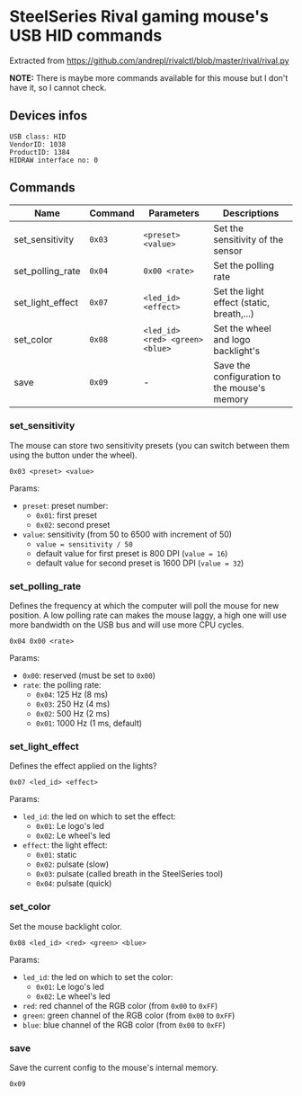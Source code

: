 # SteelSeries Rival gaming mouse's USB HID commands

Extracted from https://github.com/andrepl/rivalctl/blob/master/rival/rival.py

__NOTE:__ There is maybe more commands available for this mouse but I don't
have it, so I cannot check.


## Devices infos

    USB class: HID
    VendorID: 1038
    ProductID: 1384
    HIDRAW interface no: 0


## Commands

| Name              | Command  | Parameters                      | Descriptions                                   |
|-------------------|----------|---------------------------------|------------------------------------------------|
| set_sensitivity   | `0x03`   | `<preset> <value>`              | Set the sensitivity of the sensor              |
| set_polling_rate  | `0x04`   | `0x00 <rate>`                   | Set the polling rate                           |
| set_light_effect  | `0x07`   | `<led_id> <effect>`             | Set the light effect (static, breath,...)      |
| set_color         | `0x08`   | `<led_id> <red> <green> <blue>` | Set the wheel and logo backlight's             |
| save              | `0x09`   | -                               | Save the configuration to the mouse's memory   |

### set_sensitivity

The mouse can store two sensitivity presets (you can switch between them using
the button under the wheel).

    0x03 <preset> <value>

Params:

* `preset`: preset number:
  * `0x01`: first preset
  * `0x02`: second preset
* `value`: sensitivity (from 50 to 6500 with increment of 50)
  * `value = sensitivity / 50`
  * default value for first preset is 800 DPI (`value = 16`)
  * default value for second preset is 1600 DPI (`value = 32`)

### set_polling_rate

Defines the frequency at which the computer will poll the mouse for new
position. A low polling rate can makes the mouse laggy, a high one will use
more bandwidth on the USB bus and will use more CPU cycles.

    0x04 0x00 <rate>

Params:

* `0x00`: reserved (must be set to `0x00`)
* `rate`: the polling rate:
   * `0x04`: 125 Hz (8 ms)
   * `0x03`: 250 Hz (4 ms)
   * `0x02`: 500 Hz (2 ms)
   * `0x01`: 1000 Hz (1 ms, default)

### set_light_effect

Defines the effect applied on the lights?

    0x07 <led_id> <effect>

Params:

* `led_id`: the led on which to set the effect:
  * `0x01`: Le logo's led
  * `0x02`: Le wheel's led
* `effect`: the light effect:
  * `0x01`: static
  * `0x02`: pulsate (slow)
  * `0x03`: pulsate (called breath in the SteelSeries tool)
  * `0x04`: pulsate (quick)

### set_color

Set the mouse backlight color.

    0x08 <led_id> <red> <green> <blue>

Params:

* `led_id`: the led on which to set the color:
  * `0x01`: Le logo's led
  * `0x02`: Le wheel's led
* `red`: red channel of the RGB color (from `0x00` to `0xFF`)
* `green`: green channel of the RGB color (from `0x00` to `0xFF`)
* `blue`: blue channel of the RGB color (from `0x00` to `0xFF`)

### save

Save the current config to the mouse's internal memory.

    0x09

